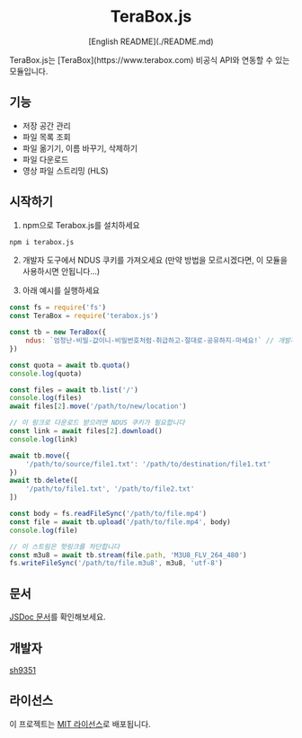 <h1 align="center">TeraBox.js</h1>
<p align="center">[English README](./README.md)</p>
TeraBox.js는 [TeraBox](https://www.terabox.com) 비공식 API와 연동할 수 있는 모듈입니다.

## 기능
- 저장 공간 관리
- 파일 목록 조회
- 파일 옮기기, 이름 바꾸기, 삭제하기
- 파일 다운로드
- 영상 파일 스트리밍 (HLS)

## 시작하기
1. npm으로 Terabox.js를 설치하세요
```sh
npm i terabox.js
```

2. 개발자 도구에서 NDUS 쿠키를 가져오세요 (만약 방법을 모르시겠다면, 이 모듈을 사용하시면 안됩니다...)

3. 아래 예시를 실행하세요
```js
const fs = require('fs')
const TeraBox = require('terabox.js')

const tb = new TeraBox({
    ndus: `엄청난-비밀-값이니-비밀번호처럼-취급하고-절대로-공유하지-마세요!` // 개발자 도구에서 NDUS 쿠키를 가져오세요
})

const quota = await tb.quota()
console.log(quota)

const files = await tb.list('/')
console.log(files)
await files[2].move('/path/to/new/location')

// 이 링크로 다운로드 받으려면 NDUS 쿠키가 필요합니다
const link = await files[2].download()
console.log(link)

await tb.move({
    '/path/to/source/file1.txt': '/path/to/destination/file1.txt'
})
await tb.delete([
    '/path/to/file1.txt', '/path/to/file2.txt'
])

const body = fs.readFileSync('/path/to/file.mp4')
const file = await tb.upload('/path/to/file.mp4', body)
console.log(file)

// 이 스트림은 핫링크를 차단합니다
const m3u8 = await tb.stream(file.path, 'M3U8_FLV_264_480')
fs.writeFileSync('/path/to/file.m3u8', m3u8, 'utf-8')
```

## 문서
[JSDoc 문서](https://terabox-js.sh9351.me)를 확인해보세요.

## 개발자
[sh9351](https://github.com/sh9351)

## 라이선스
이 프로젝트는 [MIT 라이선스](./LICENSE)로 배포됩니다.